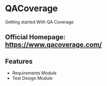 # QACoverage
Getting started With QA Coverage

## Official Homepage: https://www.qacoverage.com/

## Features

- Requirements Module
- Test Design Module

